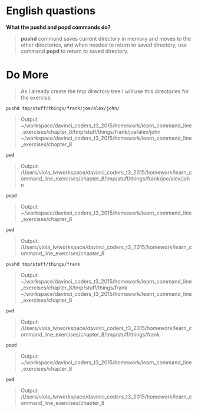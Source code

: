# English quastions

**What the **pushd** and **popd** commands do?**
> **pushd** command saves current directory in memory and moves to the other directories, and when needed to return to saved directory, use command **popd** to return to saved directory.

# Do More

> As I already create the tmp directory tree I will use this directories for the exercise.


    pushd tmp/stuff/things/frank/joe/alex/john/
    
> Output: ~/workspace/davinci_coders_t3_2015/homework/learn_command_line_exercises/chapter_8/tmp/stuff/things/frank/joe/alex/john ~/workspace/davinci_coders_t3_2015/homework/learn_command_line_exercises/chapter_8

    pwd
    
> Output: /Users/viola_lv/workspace/davinci_coders_t3_2015/homework/learn_command_line_exercises/chapter_8/tmp/stuff/things/frank/joe/alex/john

    popd
    
> Output: ~/workspace/davinci_coders_t3_2015/homework/learn_command_line_exercises/chapter_8

    pwd
    
> Output: /Users/viola_lv/workspace/davinci_coders_t3_2015/homework/learn_command_line_exercises/chapter_8

    pushd tmp/stuff/things/frank
    
> Output: ~/workspace/davinci_coders_t3_2015/homework/learn_command_line_exercises/chapter_8/tmp/stuff/things/frank ~/workspace/davinci_coders_t3_2015/homework/learn_command_line_exercises/chapter_8

    pwd
    
> Output: /Users/viola_lv/workspace/davinci_coders_t3_2015/homework/learn_command_line_exercises/chapter_8/tmp/stuff/things/frank

    popd
    
> Output: ~/workspace/davinci_coders_t3_2015/homework/learn_command_line_exercises/chapter_8

    pwd

> Output: /Users/viola_lv/workspace/davinci_coders_t3_2015/homework/learn_command_line_exercises/chapter_8

